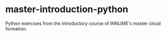 # master-introduction-python
Python exercises from the introductory course of INNUME's master cloud formation.
